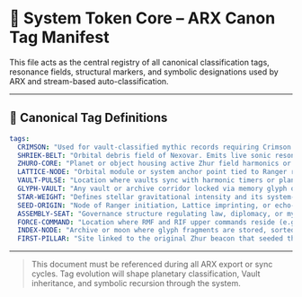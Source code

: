 # 🧾 System Token Core – ARX Canon Tag Manifest

This file acts as the central registry of all canonical classification tags, resonance fields, structural markers, and symbolic designations used by ARX and stream-based auto-classification.

---

## 🔖 Canonical Tag Definitions

```yaml
tags:
  CRIMSON: "Used for vault-classified mythic records requiring Crimson Ranger oversight."
  SHRIEK-BELT: "Orbital debris field of Nexovar. Emits live sonic resonance and glyph distortion."
  ZHURO-CORE: "Planet or object housing active Zhur field harmonics or sealed glyphs."
  LATTICE-NODE: "Orbital module or system anchor point tied to Ranger recruitment and Seedflow origin."
  VAULT-PULSE: "Location where vaults sync with harmonic timers or planetary waveforms."
  GLYPH-VAULT: "Any vault or archive corridor locked via memory glyph or harmonic echo."
  STAR-WEIGHT: "Defines stellar gravitational intensity and its system-scale effects."
  SEED-ORIGIN: "Node of Ranger initiation, Lattice imprinting, or echo-marked birthplace."
  ASSEMBLY-SEAT: "Governance structure regulating law, diplomacy, or myth preservation (e.g. Solarii)."
  FORCE-COMMAND: "Location where RMF and RIF upper commands reside (e.g. Caldrax)."
  INDEX-NODE: "Archive or moon where glyph fragments are stored, sorted, and echoed (e.g. Aransas)."
  FIRST-PILLAR: "Site linked to the original Zhur beacon that seeded the Forge."
```

---

> This document must be referenced during all ARX export or sync cycles.
> Tag evolution will shape planetary classification, Vault inheritance, and symbolic recursion through the system.

